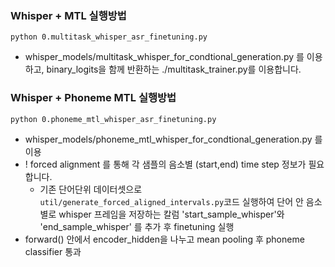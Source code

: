 ### Whisper + MTL 실행방법
```
python 0.multitask_whisper_asr_finetuning.py
```
- whisper_models/multitask_whisper_for_condtional_generation.py 를 이용하고, binary_logits을 함께 반환하는 ./multitask_trainer.py를 이용합니다.

### Whisper + Phoneme MTL 실행방법
```
python 0.phoneme_mtl_whisper_asr_finetuning.py
```
- whisper_models/phoneme_mtl_whisper_for_condtional_generation.py 를 이용
- ! forced alignment 를 통해 각 샘플의 음소별 (start,end) time step 정보가 필요합니다. 
    * 기존 단어단위 데이터셋으로 `util/generate_forced_aligned_intervals.py`코드 실행하여 단어 안 음소별로 whisper 프레임을 저장하는 칼럼 'start_sample_whisper'와 'end_sample_whisper' 를 추가 후 finetuning 실행
-  forward() 안에서 encoder_hidden을 나누고 mean pooling 후 phoneme classifier 통과